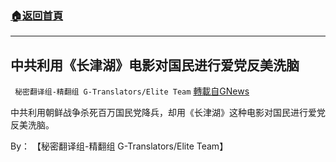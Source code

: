 ###  [:house:返回首頁](https://github.com/ourhimalayas/txt)
---


## 中共利用《长津湖》电影对国民进行爱党反美洗脑
` 秘密翻译组-精翻组 G-Translators/Elite Team` [轉載自GNews](https://gnews.org/zh-hans/1586653/)

中共利用朝鲜战争杀死百万国民党降兵，却用《长津湖》这种电影对国民进行爱党反美洗脑。

By： 【秘密翻译组-精翻组 G-Translators/Elite Team】
